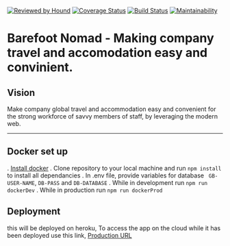 [![Reviewed by Hound](https://img.shields.io/badge/Reviewed_by-Hound-8E64B0.svg)](https://houndci.com)
[![Coverage Status](https://coveralls.io/repos/github/andela/eagle-bn-backend/badge.svg?branch=develop)](https://coveralls.io/github/andela/eagle-bn-backend?branch=develop)
[![Build Status](https://travis-ci.org/andela/eagle-bn-backend.svg?branch=develop)](https://travis-ci.org/andela/eagle-bn-backend)
[![Maintainability](https://api.codeclimate.com/v1/badges/76edd60530e9f71edb4a/maintainability)](https://codeclimate.com/github/andela/eagle-bn-backend/maintainability)

Barefoot Nomad - Making company travel and accomodation easy and convinient.
=======

## Vision
Make company global travel and accommodation easy and convenient for the strong workforce of savvy members of staff, by leveraging the modern web.

---

## Docker set up
 . [Install docker](https://docs.docker.com/docker-for-mac/install/)
 . Clone repository to your local machine and run `npm install` to install all dependancies
 . In .env file, provide variables for database ` GB-USER-NAME`, `DB-PASS` and `DB-DATABASE`
 . While in development run `npm run dockerDev`
 . While in production run `npm run dockerProd`
 
## Deployment
this will be deployed on heroku, To access the app on the cloud while it has been deployed use this link,
 [Production URL](eagle-bn-backend.herokuapp.com)

